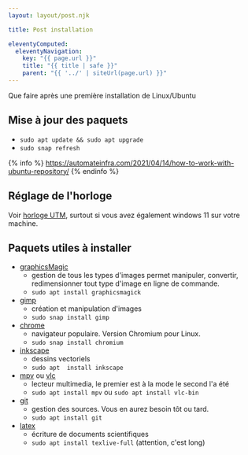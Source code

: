 ```yaml
---
layout: layout/post.njk

title: Post installation

eleventyComputed:
  eleventyNavigation:
    key: "{{ page.url }}"
    title: "{{ title | safe }}"
    parent: "{{ '../' | siteUrl(page.url) }}"
---
```


Que faire après une première installation de Linux/Ubuntu

## Mise à jour des paquets

* `sudo apt update && sudo apt upgrade`
* `sudo snap refresh`

{% info %}
<https://automateinfra.com/2021/04/14/how-to-work-with-ubuntu-repository/>
{% endinfo %}

## Réglage de l'horloge

Voir [horloge UTM](https://wiki.archlinux.org/title/System_time), surtout si vous avez également windows 11 sur votre machine.

## Paquets utiles à installer

* [graphicsMagic](http://www.graphicsmagick.org/)
  * gestion de tous les types d'images permet manipuler, convertir, redimensionner tout type d'image en ligne de commande.
  * `sudo apt install graphicsmagick`
* [gimp](https://www.gimp.org/)
  * création et manipulation d'images
  * `sudo snap install gimp`
* [chrome](https://www.google.com/chrome/)
  * navigateur populaire. Version Chromium pour Linux.
  * `sudo snap install chromium`
* [inkscape](https://inkscape.org/fr/)
  * dessins vectoriels
  * `sudo apt  install inkscape`
* [mpv](https://mpv.io/) ou [vlc](https://www.videolan.org/)
  * lecteur multimedia, le premier est à la mode le second l'a été
  * `sudo apt install mpv` ou `sudo apt install vlc-bin`
* [git](https://git-scm.com/)
  * gestion des sources. Vous en aurez besoin tôt ou tard.
  * `sudo apt install git`
* [latex](https://doc.ubuntu-fr.org/latex)
  * écriture de documents scientifiques
  * `sudo apt install texlive-full` (attention, c'est long)
